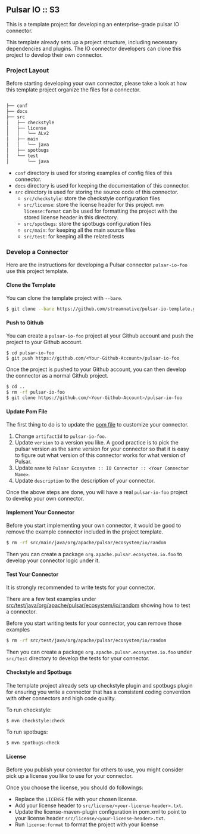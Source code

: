 ## Pulsar IO :: S3

This is a template project for developing an enterprise-grade
pulsar IO connector.

This template already sets up a project structure, including
necessary dependencies and plugins. The IO connector developers
can clone this project to develop their own connector.

### Project Layout

Before starting developing your own connector, please take a look at
how this template project organize the files for a connector.

```bash

├── conf
├── docs
├── src
│   ├── checkstyle
│   ├── license
│   │   └── ALv2
│   ├── main
│   │   └── java
│   ├── spotbugs
│   └── test
│       └── java

```

- `conf` directory is used for storing examples of config files of this connector.
- `docs` directory is used for keeping the documentation of this connector.
- `src` directory is used for storing the source code of this connector.
  - `src/checkstyle`: store the checkstyle configuration files
  - `src/license`: store the license header for this project. `mvn license:format` can
    be used for formatting the project with the stored license header in this directory.
  - `src/spotbugs`: store the spotbugs configuration files
  - `src/main`: for keeping all the main source files
  - `src/test`: for keeping all the related tests

### Develop a Connector

Here are the instructions for developing a Pulsar connector `pulsar-io-foo`
use this project template.

#### Clone the Template

You can clone the template project with `--bare`.

```bash
$ git clone --bare https://github.com/streamnative/pulsar-io-template.git pulsar-io-foo
```

#### Push to Github

You can create a `pulsar-io-foo` project at your Github account and push the project to your
Github account.

```
$ cd pulsar-io-foo
$ git push https://github.com/<Your-Github-Account>/pulsar-io-foo
```

Once the project is pushed to your Github account, you can then develop the connector as
a normal Github project.

```bash
$ cd ..
$ rm -rf pulsar-io-foo
$ git clone https://github.com/<Your-Github-Account>/pulsar-io-foo
```

#### Update Pom File

The first thing to do is to update the [pom file](pom.xml) to customize your connector.

1. Change `artifactId` to `pulsar-io-foo`.
2. Update `version` to a version you like. A good practice is to pick the pulsar version
   as the same version for your connector so that it is easy to figure out what version of
   this connector works for what version of Pulsar.
3. Update `name` to `Pulsar Ecosystem :: IO Connector :: <Your Connector Name>`.
4. Update `description` to the description of your connector.

Once the above steps are done, you will have a real `pulsar-io-foo` project to develop
your own connector.

#### Implement Your Connector

Before you start implementing your own connector, it would be good to remove the example
connector included in the project template.

```bash
$ rm -rf src/main/java/org/apache/pulsar/ecosystem/io/random
```

Then you can create a package `org.apache.pulsar.ecosystem.io.foo` to develop your connector
logic under it.

#### Test Your Connector

It is strongly recommended to write tests for your connector.

There are a few test examples under
[src/test/java/org/apache/pulsar/ecosystem/io/random](src/test/java/org/apache/pulsar/ecosystem/io/random)
showing how to test a connector.

Before you start writing tests for your connector, you can remove those examples

```bash
$ rm -rf src/test/java/org/apache/pulsar/ecosystem/io/random
```

Then you can create a package `org.apache.pulsar.ecosystem.io.foo` under `src/test` directory
to develop the tests for your connector.

#### Checkstyle and Spotbugs

The template project already sets up checkstyle plugin and spotbugs plugin for ensuring you
write a connector that has a consistent coding convention with other connectors and high code
quality.

To run checkstyle:

```bash
$ mvn checkstyle:check
```

To run spotbugs:

```bash
$ mvn spotbugs:check
```

#### License

Before you publish your connector for others to use, you might consider pick up a license
you like to use for your connector.

Once you choose the license, you should do followings:

- Replace the `LICENSE` file with your chosen license.
- Add your license header to `src/license/<your-license-header>.txt`.
- Update the license-maven-plugin configuration in pom.xml to point to your license header
  `src/license/<your-license-header>.txt`.
- Run `license:format` to format the project with your license











